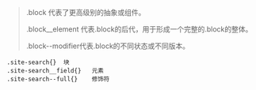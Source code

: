 > .block 代表了更高级别的抽象或组件。
>
> .block__element 代表.block的后代，用于形成一个完整的.block的整体。
>
> .block--modifier代表.block的不同状态或不同版本。

```BEM
.site-search{}	块
.site-search__field{}	元素
.site-search--full{}	修饰符
```

